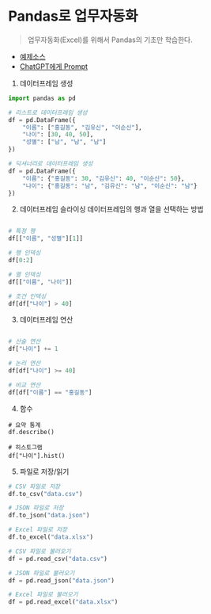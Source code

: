 # Pandas로 업무자동화
> 업무자동화(Excel)를 위해서 Pandas의 기초만 학습한다. 

- [예제소스](quickstart_pandas.py)
- [ChatGPT에게 Prompt](ask_chatgpt.MD)

1. 데이터프레임 생성
~~~python
import pandas as pd

# 리스트로 데이터프레임 생성
df = pd.DataFrame({
    "이름": ["홍길동", "김유신", "이순신"],
    "나이": [30, 40, 50],
    "성별": ["남", "남", "남"]
})

# 딕셔너리로 데이터프레임 생성
df = pd.DataFrame({
    "이름": {"홍길동": 30, "김유신": 40, "이순신": 50},
    "나이": {"홍길동": "남", "김유신": "남", "이순신": "남"}
})
~~~

2. 데이터프레임 슬라이싱
데이터프레임의 행과 열을 선택하는 방법

~~~python

# 특정 행 
df[["이름", "성별"][1]]

# 행 인덱싱
df[0:2]

# 열 인덱싱
df[["이름", "나이"]]

# 조건 인덱싱
df[df["나이"] > 40]
~~~

3. 데이터프레임 연산

~~~python

# 산술 연산
df["나이"] += 1

# 논리 연산
df[df["나이"] >= 40]

# 비교 연산
df[df["이름"] == "홍길동"]

~~~

4. 함수

~~~ython
# 요약 통계
df.describe()

# 히스토그램
df["나이"].hist()

~~~

5. 파일로 저장/읽기
~~~python
# CSV 파일로 저장
df.to_csv("data.csv")

# JSON 파일로 저장
df.to_json("data.json")

# Excel 파일로 저장
df.to_excel("data.xlsx")

# CSV 파일로 불러오기
df = pd.read_csv("data.csv")

# JSON 파일로 불러오기
df = pd.read_json("data.json")

# Excel 파일로 불러오기
df = pd.read_excel("data.xlsx")
~~~